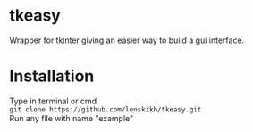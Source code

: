 # tkeasy
Wrapper for tkinter giving an easier way to build a gui interface.

<h1>Installation</h1>
Type in terminal or cmd</br>
<code>git clone https://github.com/lenskikh/tkeasy.git</code></br>
Run any file with name "example"
